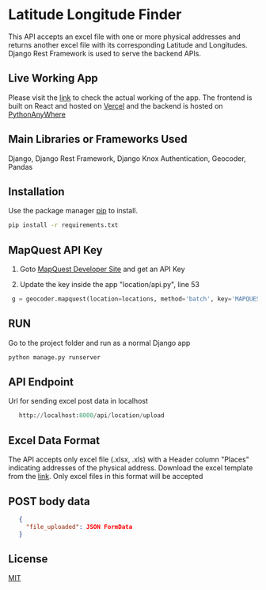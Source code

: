 # Latitude Longitude Finder

This API accepts an excel file with one or more physical addresses and returns another excel file with its corresponding Latitude and Longitudes. Django Rest Framework is used to serve the backend APIs.

## Live Working App
Please visit the [link](https://frontend-theta-six.vercel.app/) to check the actual working of the app. The frontend is built on React and hosted on [Vercel](https://vercel.com/) and the backend is hosted on [PythonAnyWhere](https://www.pythonanywhere.com/)

## Main Libraries or Frameworks Used
Django, Django Rest Framework, Django Knox Authentication, Geocoder, Pandas

## Installation

Use the package manager [pip](https://pip.pypa.io/en/stable/) to install.

```bash
pip install -r requirements.txt
```

## MapQuest API Key
1. Goto [MapQuest Developer Site](https://developer.mapquest.com/) and get an API Key

2. Update the key inside the app "location/api.py", line 53

```python
 g = geocoder.mapquest(location=locations, method='batch', key='MAPQUEST_SECRETE_KEY')
```

## RUN
Go to the project folder and run as a normal Django app
```bash
python manage.py runserver
```

## API Endpoint
Url for sending excel post data in localhost

```python
   http://localhost:8000/api/location/upload
```

## Excel Data Format
The API accepts only excel file (.xlsx, .xls) with a Header column "Places" indicating addresses of the physical address. Download the excel template from the [link](https://github.com/Ningthem/location-finder-backend/blob/master/Locations.xlsx). Only excel files in this format will be accepted

## POST body data
```json
   {
     "file_uploaded": JSON FormData
   }
```

## License
[MIT](https://choosealicense.com/licenses/mit/)